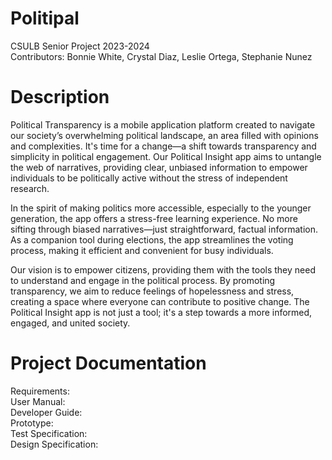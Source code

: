 # Politipal
CSULB Senior Project 2023-2024 <br>
Contributors: Bonnie White, Crystal Diaz, Leslie Ortega, Stephanie Nunez <br> 

# Description
Political Transparency is a mobile application platform created to navigate our society’s overwhelming political landscape, an area filled with opinions and complexities. It's time for a change—a shift towards transparency and simplicity in political engagement. Our Political Insight app aims to untangle the web of narratives, providing clear, unbiased information to empower individuals to be politically active without the stress of independent research. <br>

In the spirit of making politics more accessible, especially to the younger generation, the app offers a stress-free learning experience. No more sifting through biased narratives—just straightforward, factual information. As a companion tool during elections, the app streamlines the voting process, making it efficient and convenient for busy individuals. <br>

Our vision is to empower citizens, providing them with the tools they need to understand and engage in the political process. By promoting transparency, we aim to reduce feelings of hopelessness and stress, creating a space where everyone can contribute to positive change. The Political Insight app is not just a tool; it's a step towards a more informed, engaged, and united society. <br>


# Project Documentation
Requirements: <br>
User Manual: <br>
Developer Guide: <br>
Prototype: <br>
Test Specification: <br>
Design Specification: <br>
